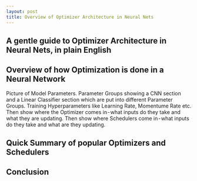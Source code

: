 ```yaml
---
layout: post
title: Overview of Optimizer Architecture in Neural Nets
---
```


A gentle guide to Optimizer Architecture in Neural Nets, in plain English
----

## Overview of how Optimization is done in a Neural Network

Picture of Model Parameters. Parameter Groups showing a CNN section and a Linear Classifier section which are put into different Parameter Groups. Training Hyperparameters like Learning Rate, Momentume Rate etc. Then show where the Optimizer comes in - what inputs do they take and what they are updating. Then show where Schedulers come in - what inputs do they take and what are they updating.

## Quick Summary of popular Optimizers and Schedulers

## Conclusion


